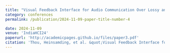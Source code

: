 ```yaml
---
title: "Visual Feedback Interface for Audio Communication Over Lossy and High Delay Networks"
category: conferences
permalink: /publication/2024-11-09-paper-title-number-4

date: 2024-11-09
venue: 'IndiaHCI24'
paperurl: 'http://academicpages.github.io/files/paper3.pdf'
citation: 'Thou, Heinsamding, et al. &quot;Visual Feedback Interface for Audio Communication Over Lossy and High Delay Networks.&quot; <i>IndiaHCI24</i>. 1(3).'
---
```



